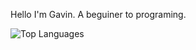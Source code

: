 Hello I'm Gavin. A beguiner to programing.

![Top Languages](https://github-readme-stats.vercel.app/api/top-langs/?username=gavin-niederman&layout=compact&title_color=00b9b9&text_color=00b9b9&icon_color=8FBCBB&bg_color=0d1117&border_color=0d1117)

